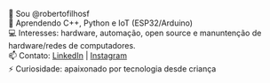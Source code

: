 👋 Sou @robertofilhosf  
🌱 Aprendendo C++, Python e IoT (ESP32/Arduino)  
💻 Interesses: hardware, automação, open source e manuntenção de hardware/redes de computadores.  
📫 Contato: [LinkedIn](https://www.linkedin.com/in/robertofilhosf) | [Instagram](https://www.instagram.com/tecrobertofilho)  
⚡ Curiosidade: apaixonado por tecnologia desde criança  

